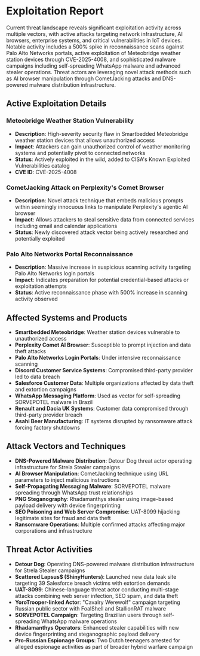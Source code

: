 # Exploitation Report

Current threat landscape reveals significant exploitation activity across multiple vectors, with active attacks targeting network infrastructure, AI browsers, enterprise systems, and critical vulnerabilities in IoT devices. Notable activity includes a 500% spike in reconnaissance scans against Palo Alto Networks portals, active exploitation of Meteobridge weather station devices through CVE-2025-4008, and sophisticated malware campaigns including self-spreading WhatsApp malware and advanced stealer operations. Threat actors are leveraging novel attack methods such as AI browser manipulation through CometJacking attacks and DNS-powered malware distribution infrastructure.

## Active Exploitation Details

### Meteobridge Weather Station Vulnerability
- **Description**: High-severity security flaw in Smartbedded Meteobridge weather station devices that allows unauthorized access
- **Impact**: Attackers can gain unauthorized control of weather monitoring systems and potentially pivot to connected networks
- **Status**: Actively exploited in the wild, added to CISA's Known Exploited Vulnerabilities catalog
- **CVE ID**: CVE-2025-4008

### CometJacking Attack on Perplexity's Comet Browser
- **Description**: Novel attack technique that embeds malicious prompts within seemingly innocuous links to manipulate Perplexity's agentic AI browser
- **Impact**: Allows attackers to steal sensitive data from connected services including email and calendar applications
- **Status**: Newly discovered attack vector being actively researched and potentially exploited

### Palo Alto Networks Portal Reconnaissance
- **Description**: Massive increase in suspicious scanning activity targeting Palo Alto Networks login portals
- **Impact**: Indicates preparation for potential credential-based attacks or exploitation attempts
- **Status**: Active reconnaissance phase with 500% increase in scanning activity observed

## Affected Systems and Products

- **Smartbedded Meteobridge**: Weather station devices vulnerable to unauthorized access
- **Perplexity Comet AI Browser**: Susceptible to prompt injection and data theft attacks
- **Palo Alto Networks Login Portals**: Under intensive reconnaissance scanning
- **Discord Customer Service Systems**: Compromised third-party provider led to data breach
- **Salesforce Customer Data**: Multiple organizations affected by data theft and extortion campaigns
- **WhatsApp Messaging Platform**: Used as vector for self-spreading SORVEPOTEL malware in Brazil
- **Renault and Dacia UK Systems**: Customer data compromised through third-party provider breach
- **Asahi Beer Manufacturing**: IT systems disrupted by ransomware attack forcing factory shutdowns

## Attack Vectors and Techniques

- **DNS-Powered Malware Distribution**: Detour Dog threat actor operating infrastructure for Strela Stealer campaigns
- **AI Browser Manipulation**: CometJacking technique using URL parameters to inject malicious instructions
- **Self-Propagating Messaging Malware**: SORVEPOTEL malware spreading through WhatsApp trust relationships
- **PNG Steganography**: Rhadamanthys stealer using image-based payload delivery with device fingerprinting
- **SEO Poisoning and Web Server Compromise**: UAT-8099 hijacking legitimate sites for fraud and data theft
- **Ransomware Operations**: Multiple confirmed attacks affecting major corporations and infrastructure

## Threat Actor Activities

- **Detour Dog**: Operating DNS-powered malware distribution infrastructure for Strela Stealer campaigns
- **Scattered Lapsus$ (ShinyHunters)**: Launched new data leak site targeting 39 Salesforce breach victims with extortion demands
- **UAT-8099**: Chinese-language threat actor conducting multi-stage attacks combining web server infection, SEO spam, and data theft
- **YoroTrooper-linked Actor**: "Cavalry Werewolf" campaign targeting Russian public sector with FoalShell and StallionRAT malware
- **SORVEPOTEL Campaign**: Targeting Brazilian users through self-spreading WhatsApp malware operations
- **Rhadamanthys Operators**: Enhanced stealer capabilities with new device fingerprinting and steganographic payload delivery
- **Pro-Russian Espionage Groups**: Two Dutch teenagers arrested for alleged espionage activities as part of broader hybrid warfare campaign
